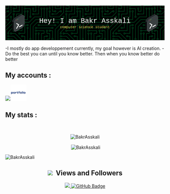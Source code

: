 ![Header](./github-header-image.png)



-I mostly do app developpement currently, my goal however is AI creation.
-Do the best you can until you know better. Then when you know better do better

## My accounts :

<code><a href="https://www.linkedin.com/in/bakr-asskali-1b2975225/"><img width="10%" src="https://www.vectorlogo.zone/logos/linkedin/linkedin-ar21.svg"></a><a href="https://bakrasskali.vercel.app"><img width="10%" src="./portfolio.svg"></a></code>

<h2>My stats :</h2>
<br>

<p align="center">
    <img src="http://github-readme-streak-stats.herokuapp.com/?user=BakrAsskali&theme=dark&hide_border=true&border_radius=8" 
    alt="BakrAsskali">
</p>

<p align="center">&nbsp;<img align="center" src="https://github-readme-stats.vercel.app/api?username=BakrAsskali&show_icons=true&locale=en" alt="BakrAsskali" />
 </p>

<p>
    <img src="https://github-profile-summary-cards.vercel.app/api/cards/profile-details?username=BakrAsskali&theme=github_dark"
    alt="BakrAsskali">
</p>

<h2 align="center"> <img src="https://media.giphy.com/media/iY8CRBdQXODJSCERIr/giphy.gif" width="35px">&nbsp; Views and Followers </h2>

<p align="center">
    
<a href="https://github.com/BakrAsskali/github-profile-views-counter">
    <img src="https://komarev.com/ghpvc/?username=BakrAsskali">
</a>
<a href="https://github.com/BakrAsskali?tab=followers">
    <img src="https://img.shields.io/github/followers/BakrAsskali?label=Followers&style=social" alt="GitHub Badge"/>
</a>
</p>
